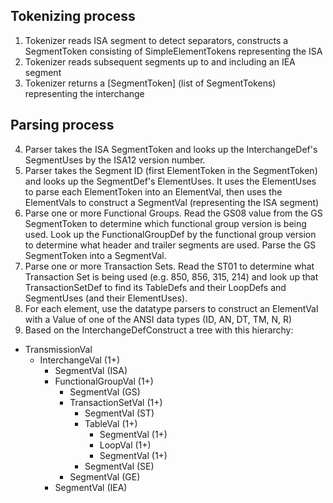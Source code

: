 ## Tokenizing process

1. Tokenizer reads ISA segment to detect separators, constructs a SegmentToken consisting of SimpleElementTokens representing the ISA
2. Tokenizer reads subsequent segments up to and including an IEA segment
3. Tokenizer returns a [SegmentToken] (list of SegmentTokens) representing the interchange

## Parsing process
4. Parser takes the ISA SegmentToken and looks up the InterchangeDef's SegmentUses by the ISA12 version number.
5. Parser takes the Segment ID (first ElementToken in the SegmentToken) and looks up the SegmentDef's ElementUses. It uses the ElementUses to parse each ElementToken into an ElementVal, then uses the ElementVals to construct a SegmentVal (representing the ISA segment)
6. Parse one or more Functional Groups. Read the GS08 value from the GS SegmentToken to determine which functional group version is being used. Look up the FunctionalGroupDef by the functional group version to determine what header and trailer segments are used. Parse the GS SegmentToken into a SegmentVal.
7. Parse one or more Transaction Sets. Read the ST01 to determine what Transaction Set is being used (e.g. 850, 856, 315, 214) and look up that TransactionSetDef to find its TableDefs and their LoopDefs and SegmentUses (and their ElementUses).
8. For each element, use the datatype parsers to construct an ElementVal with a Value of one of the ANSI data types (ID, AN, DT, TM, N, R)
8. Based on the InterchangeDefConstruct a tree with this hierarchy:

- TransmissionVal
  - InterchangeVal (1+)
    - SegmentVal (ISA)
    - FunctionalGroupVal (1+)
      - SegmentVal (GS)
      - TransactionSetVal (1+)
        - SegmentVal (ST)
        - TableVal (1+)
          - SegmentVal (1+)
          - LoopVal (1+)
          - SegmentVal (1+)
        - SegmentVal (SE)
      - SegmentVal (GE)
    - SegmentVal (IEA)
